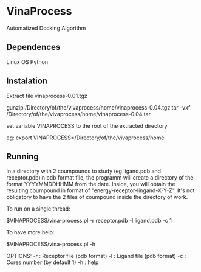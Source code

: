 # VinaProcess
Automatized Docking Algorithm

## Dependences
Linux OS
Python

## Instalation

Extract file vinaprocess-0.01.tgz

gunzip /Directory/of/the/vivaprocess/home/vinaprocess-0.04.tgz
tar -vxf /Directory/of/the/vivaprocess/home/vinaprocess-0.04.tar


set variable VINAPROCESS to the root of the extracted directory 

eg: export VINAPROCESS=/Directory/of/the/vivaprocess/home

## Running

In a directory with 2 coumpounds to study (eg ligand.pdb and receptor.pdb)in pdb format file,
the programm will create a directory of the format YYYYMMDDHHMM from the date. 
Inside, you will obtain the resulting coumpound in format of "energy-receptor-lingand-X-Y-Z". 
It's not obligatory to have the 2 files of coumpound inside the directory of work.

To run on a single thread:

$VINAPROCESS/vina-process.pl -r receptor.pdb -l ligand.pdb -c 1 

To have more help:

$VINAPROCESS/vina-process.pl -h

  OPTIONS:
    -r : Receptor file (pdb format)
    -l : Ligand file (pdb format)
    -c : Cores number (by default 1)
    -h : help
